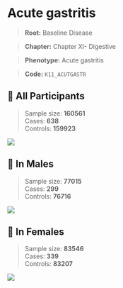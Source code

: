 # Acute gastritis

> **Root:** Baseline Disease  

> **Chapter:** Chapter XI- Digestive  

> **Phenotype:** Acute gastritis  

> **Code:** `K11_ACUTGASTR`

## 🧪 All Participants  
> Sample size: **160561**  
> Cases: **638**  
> Controls: **159923**
<img src="/Disease/Figures/ALL/Incidence/K11_ACUTGASTR.png"/>
<CsvTable src="/Disease_Data/ALL/Incidence/COX_K11_ACUTGASTR.csv" label="🔍 View full results" />

## 👨 In Males  
> Sample size: **77015**  
> Cases: **299**  
> Controls: **76716**
<img src="/Disease/Figures/Male/Incidence/K11_ACUTGASTR.png"/>
<CsvTable src="/Disease_Data/Male/Incidence/COX_K11_ACUTGASTR.csv" label="🔍 View full results" />

## 👩 In Females  
> Sample size: **83546**  
> Cases: **339**  
> Controls: **83207**
<img src="/Disease/Figures/Female/Incidence/K11_ACUTGASTR.png"/>
<CsvTable src="/Disease_Data/Female/Incidence/COX_K11_ACUTGASTR.csv" label="🔍 View full results" />
